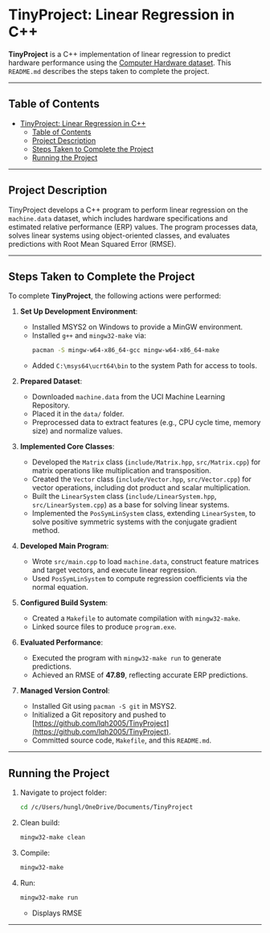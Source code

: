 # TinyProject: Linear Regression in C++

**TinyProject** is a C++ implementation of linear regression to predict hardware performance using the [Computer Hardware dataset](https://archive.ics.uci.edu/ml/datasets/Computer+Hardware). This `README.md` describes the steps taken to complete the project.

---

## Table of Contents

- [TinyProject: Linear Regression in C++](#tinyproject-linear-regression-in-c)
  - [Table of Contents](#table-of-contents)
  - [Project Description](#project-description)
  - [Steps Taken to Complete the Project](#steps-taken-to-complete-the-project)
  - [Running the Project](#running-the-project)
---

## Project Description

TinyProject develops a C++ program to perform linear regression on the `machine.data` dataset, which includes hardware specifications and estimated relative performance (ERP) values. The program processes data, solves linear systems using object-oriented classes, and evaluates predictions with Root Mean Squared Error (RMSE).

---

## Steps Taken to Complete the Project

To complete **TinyProject**, the following actions were performed:

1. **Set Up Development Environment**:
   - Installed MSYS2 on Windows to provide a MinGW environment.
   - Installed `g++` and `mingw32-make` via:
     ```bash
     pacman -S mingw-w64-x86_64-gcc mingw-w64-x86_64-make
     ```
   - Added `C:\msys64\ucrt64\bin` to the system Path for access to tools.

2. **Prepared Dataset**:
   - Downloaded `machine.data` from the UCI Machine Learning Repository.
   - Placed it in the `data/` folder.
   - Preprocessed data to extract features (e.g., CPU cycle time, memory size) and normalize values.

3. **Implemented Core Classes**:
   - Developed the `Matrix` class (`include/Matrix.hpp`, `src/Matrix.cpp`) for matrix operations like multiplication and transposition.
   - Created the `Vector` class (`include/Vector.hpp`, `src/Vector.cpp`) for vector operations, including dot product and scalar multiplication.
   - Built the `LinearSystem` class (`include/LinearSystem.hpp`, `src/LinearSystem.cpp`) as a base for solving linear systems.
   - Implemented the `PosSymLinSystem` class, extending `LinearSystem`, to solve positive symmetric systems with the conjugate gradient method.

4. **Developed Main Program**:
   - Wrote `src/main.cpp` to load `machine.data`, construct feature matrices and target vectors, and execute linear regression.
   - Used `PosSymLinSystem` to compute regression coefficients via the normal equation.

5. **Configured Build System**:
   - Created a `Makefile` to automate compilation with `mingw32-make`.
   - Linked source files to produce `program.exe`.

6. **Evaluated Performance**:
   - Executed the program with `mingw32-make run` to generate predictions.
   - Achieved an RMSE of **47.89**, reflecting accurate ERP predictions.

7. **Managed Version Control**:
   - Installed Git using `pacman -S git` in MSYS2.
   - Initialized a Git repository and pushed to [https://github.com/lqh2005/TinyProject](https://github.com/lqh2005/TinyProject).
   - Committed source code, `Makefile`, and this `README.md`.

---


## Running the Project

1. Navigate to project folder:
   ```bash
   cd /c/Users/hungl/OneDrive/Documents/TinyProject
   ```

2. Clean build:
   ```bash
   mingw32-make clean
   ```

3. Compile:
   ```bash
   mingw32-make
   ```

4. Run:
   ```bash
   mingw32-make run
   ```
   - Displays RMSE 

---
